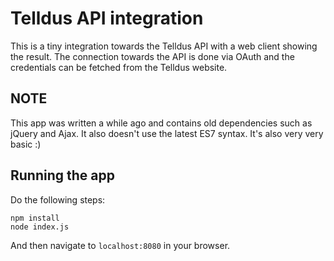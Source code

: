 # Telldus API integration
This is a tiny integration towards the Telldus API with a web client showing the result. The connection towards the API is done via OAuth and the credentials can be fetched from the Telldus website.

## NOTE
This app was written a while ago and contains old dependencies such as jQuery and Ajax. It also doesn't use the latest ES7 syntax. It's also very very basic :)

## Running the app

Do the following steps:

```
npm install
node index.js
```

And then navigate to `localhost:8080` in your browser.
